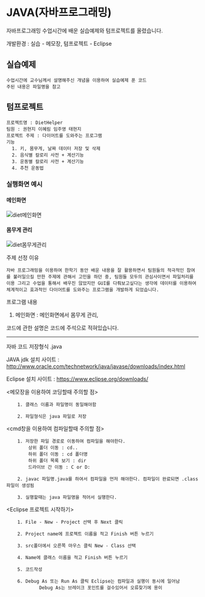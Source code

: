 # JAVA(자바프로그래밍)

자바프로그래밍 수업시간에 배운 실습예제와 텀프로젝트를 올렸습니다.

개발환경 : 실습 - 메모장, 텀프로젝트 - Eclipse


## 실습예제

    수업시간에 교수님께서 설명해주신 개념을 이용하여 실습예제 푼 코드
    주된 내용은 파일명을 참고

    
## 텀프로젝트

    프로젝트명 : DietHelper
    팀원 : 권현지 이혜림 임주영 태현지
    프로젝트 주제 : 다이어트를 도와주는 프로그램
    기능
      1. 키, 몸무게, 날짜 데이터 저장 및 삭제
      2. 음식별 칼로리 사전 + 계산기능
      3. 운동별 칼로리 사전 + 계산기능
      4. 추천 운동법
      
### **실행화면 예시**

#### 메인화면

![diet메인화면](https://user-images.githubusercontent.com/45057466/97435772-416cb780-1964-11eb-9107-5890f643d45b.png)


#### 몸무게 관리

![diet몸무게관리](https://user-images.githubusercontent.com/45057466/97435777-43367b00-1964-11eb-8ad1-fa11b9dea991.png)


주제 선정 이유
    
    자바 프로그래밍을 이용하여 한학기 동안 배운 내용을 잘 활용하면서 팀원들의 적극적인 참여를 불러일으킬 만한 주제에 관해서 고민을 하던 중, 팀원들 모두의 관심사이면서 파일처리를 이용 그리고 수업을 통해서 배우진 않았지만 GUI를 다뤄보고싶다는 생각에 데이터를 이용하여 체계적이고 효과적인 다이어트를 도와주는 프로그램을 개발하게 되었습니다.


프로그램 내용

 1. 메인화면 : 메인화면에서 몸무게 관리, 
    

코드에 관한 설명은 코드에 주석으로 적혀있습니다.


      
      






-------------------------------------------------------------------------------------------------


자바 코드 저장형식 .java

JAVA jdk 설치 사이트 : http://www.oracle.com/technetwork/java/javase/downloads/index.html

Eclipse 설치 사이트 : https://www.eclipse.org/downloads/

<메모장을 이용하여 코딩할때 주의할 점>
    
        1. 클래스 이름과 파일명이 동일해야함
        
        2. 파일형식은 java 파일로 저장


<cmd창을 이용하여 컴파일할때 주의할 점>

        1. 저장한 파일 경로로 이동하여 컴파일을 해야한다.
            상위 폴더 이동 : cd..
            하위 폴더 이동 : cd 폴더명
            하위 폴더 목록 보기 : dir
            드라이브 간 이동 : C or D:

        2. javac 파일명.java를 하여서 컴파일을 먼저 해야한다. 컴파일이 완료되면 .class파일이 생성됨

        3. 실행할때는 java 파일명을 적어서 실행한다.
        
 <Eclipse 프로젝트 시작하기>
        
        1. File - New - Project 선택 후 Next 클릭
        
        2. Project name에 프로젝트 이름을 적고 Finish 버튼 누르기
        
        3. src폴더에서 오른쪽 마우스 클릭 New - Class 선택
        
        4. Name에 클래스 이름을 적고 Finish 버튼 누르기
        
        5. 코드작성
        
        6. Debug As 또는 Run As 클릭 Eclipse는 컴파일과 실행이 동시에 일어남 
                Debug As는 브레이크 포인트를 걸수있어서 오류찾기에 용이
 
       

 
